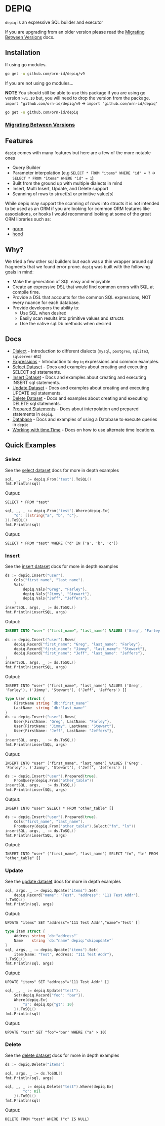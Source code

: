 # DEPIQ
`depiq` is an expressive SQL builder and executor
    
If you are upgrading from an older version please read the [Migrating Between Versions](./docs/version_migration.md) docs.


## Installation

If using go modules.

```sh
go get -u github.com/orn-id/depiq/v9
```

If you are not using go modules...

**NOTE** You should still be able to use this package if you are using go version `>v1.10` but, you will need to drop the version from the package. `import "github.com/orn-id/depiq/v9` -> `import "github.com/orn-id/depiq"`

```sh
go get -u github.com/orn-id/depiq
```

### [Migrating Between Versions](./docs/version_migration.md)

## Features

`depiq` comes with many features but here are a few of the more notable ones

* Query Builder
* Parameter interpolation (e.g `SELECT * FROM "items" WHERE "id" = ?` -> `SELECT * FROM "items" WHERE "id" = 1`)
* Built from the ground up with multiple dialects in mind
* Insert, Multi Insert, Update, and Delete support
* Scanning of rows to struct[s] or primitive value[s]

While depiq may support the scanning of rows into structs it is not intended to be used as an ORM if you are looking for common ORM features like associations,
or hooks I would recommend looking at some of the great ORM libraries such as:

* [gorm](https://github.com/jinzhu/gorm)
* [hood](https://github.com/eaigner/hood)

## Why?

We tried a few other sql builders but each was a thin wrapper around sql fragments that we found error prone. `depiq` was built with the following goals in mind:

* Make the generation of SQL easy and enjoyable
* Create an expressive DSL that would find common errors with SQL at compile time.
* Provide a DSL that accounts for the common SQL expressions, NOT every nuance for each database.
* Provide developers the ability to:
  * Use SQL when desired
  * Easily scan results into primitive values and structs
  * Use the native sql.Db methods when desired

## Docs

* [Dialect](./docs/dialect.md) - Introduction to different dialects (`mysql`, `postgres`, `sqlite3`, `sqlserver` etc) 
* [Expressions](./docs/expressions.md) - Introduction to `depiq` expressions and common examples.
* [Select Dataset](./docs/selecting.md) - Docs and examples about creating and executing SELECT sql statements.
* [Insert Dataset](./docs/inserting.md) - Docs and examples about creating and executing INSERT sql statements.
* [Update Dataset](./docs/updating.md) - Docs and examples about creating and executing UPDATE sql statements.
* [Delete Dataset](./docs/deleting.md) - Docs and examples about creating and executing DELETE sql statements.
* [Prepared Statements](./docs/interpolation.md) - Docs about interpolation and prepared statements in `depiq`.
* [Database](./docs/database.md) - Docs and examples of using a Database to execute queries in `depiq`
* [Working with time.Time](./docs/time.md) - Docs on how to use alternate time locations.

## Quick Examples

### Select

See the [select dataset](./docs/selecting.md) docs for more in depth examples

```go
sql, _, _ := depiq.From("test").ToSQL()
fmt.Println(sql)
```

Output:

```
SELECT * FROM "test"
```

```go
sql, _, _ := depiq.From("test").Where(depiq.Ex{
	"d": []string{"a", "b", "c"},
}).ToSQL()
fmt.Println(sql)
```

Output:

```
SELECT * FROM "test" WHERE ("d" IN ('a', 'b', 'c'))
```

### Insert

See the [insert dataset](./docs/inserting.md) docs for more in depth examples

```go
ds := depiq.Insert("user").
	Cols("first_name", "last_name").
	Vals(
		depiq.Vals{"Greg", "Farley"},
		depiq.Vals{"Jimmy", "Stewart"},
		depiq.Vals{"Jeff", "Jeffers"},
	)
insertSQL, args, _ := ds.ToSQL()
fmt.Println(insertSQL, args)
```

Output: 
```sql
INSERT INTO "user" ("first_name", "last_name") VALUES ('Greg', 'Farley'), ('Jimmy', 'Stewart'), ('Jeff', 'Jeffers') []
```

```go
ds := depiq.Insert("user").Rows(
	depiq.Record{"first_name": "Greg", "last_name": "Farley"},
	depiq.Record{"first_name": "Jimmy", "last_name": "Stewart"},
	depiq.Record{"first_name": "Jeff", "last_name": "Jeffers"},
)
insertSQL, args, _ := ds.ToSQL()
fmt.Println(insertSQL, args)
```

Output:
```
INSERT INTO "user" ("first_name", "last_name") VALUES ('Greg', 'Farley'), ('Jimmy', 'Stewart'), ('Jeff', 'Jeffers') []
```


```go
type User struct {
	FirstName string `db:"first_name"`
	LastName  string `db:"last_name"`
}
ds := depiq.Insert("user").Rows(
	User{FirstName: "Greg", LastName: "Farley"},
	User{FirstName: "Jimmy", LastName: "Stewart"},
	User{FirstName: "Jeff", LastName: "Jeffers"},
)
insertSQL, args, _ := ds.ToSQL()
fmt.Println(insertSQL, args)
```

Output:
```
INSERT INTO "user" ("first_name", "last_name") VALUES ('Greg', 'Farley'), ('Jimmy', 'Stewart'), ('Jeff', 'Jeffers') []
```

```go
ds := depiq.Insert("user").Prepared(true).
	FromQuery(depiq.From("other_table"))
insertSQL, args, _ := ds.ToSQL()
fmt.Println(insertSQL, args)
```

Output:
```
INSERT INTO "user" SELECT * FROM "other_table" []
```

```go
ds := depiq.Insert("user").Prepared(true).
	Cols("first_name", "last_name").
	FromQuery(depiq.From("other_table").Select("fn", "ln"))
insertSQL, args, _ := ds.ToSQL()
fmt.Println(insertSQL, args)
```

Output:
```
INSERT INTO "user" ("first_name", "last_name") SELECT "fn", "ln" FROM "other_table" []
```

### Update

See the [update dataset](./docs/updating.md) docs for more in depth examples

```go
sql, args, _ := depiq.Update("items").Set(
	depiq.Record{"name": "Test", "address": "111 Test Addr"},
).ToSQL()
fmt.Println(sql, args)
```

Output:
```
UPDATE "items" SET "address"='111 Test Addr',"name"='Test' []
```

```go
type item struct {
	Address string `db:"address"`
	Name    string `db:"name" depiq:"skipupdate"`
}
sql, args, _ := depiq.Update("items").Set(
	item{Name: "Test", Address: "111 Test Addr"},
).ToSQL()
fmt.Println(sql, args)
```

Output:
```
UPDATE "items" SET "address"='111 Test Addr' []
```

```go
sql, _, _ := depiq.Update("test").
	Set(depiq.Record{"foo": "bar"}).
	Where(depiq.Ex{
		"a": depiq.Op{"gt": 10}
	}).ToSQL()
fmt.Println(sql)
```

Output:
```
UPDATE "test" SET "foo"='bar' WHERE ("a" > 10)
```

### Delete

See the [delete dataset](./docs/deleting.md) docs for more in depth examples

```go
ds := depiq.Delete("items")

sql, args, _ := ds.ToSQL()
fmt.Println(sql, args)
```

```go
sql, _, _ := depiq.Delete("test").Where(depiq.Ex{
		"c": nil
	}).ToSQL()
fmt.Println(sql)
```

Output:
```
DELETE FROM "test" WHERE ("c" IS NULL)
```